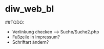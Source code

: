 # diw_web_bl

##TODO:

- Verlinkung checken --> Suche/Suche2.php
- Fußzeile in Impressum?
- Schriftart ändern?
